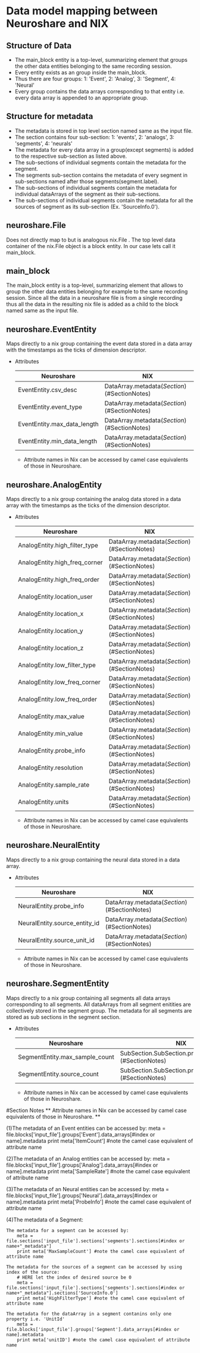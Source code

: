 # Data model mapping between Neuroshare and NIX

## Structure of Data
- The main_block entity is a top-level, summarizing element that groups the other data entities belonging to the same recording session.
- Every entity exists as an group inside the main_block.
- Thus there are four groups:
                            1: 'Event',
                            2: 'Analog',
                            3: 'Segment',
                            4: 'Neural'
- Every group contains the data arrays corresponding to that entity i.e. every data array is appended to an appropriate group.

## Structure for metadata
- The metadata is stored in top level section named same as the input file.
- The section contains four sub-section:
                            1: 'events',
                            2: 'analogs',
                            3: 'segments',
                            4: 'neurals'
- The metadata for every data array in a group(except segments) is added to the respective sub-section as listed above.
 -  The sub-sections of individual segments contain the metadata for the segment.
 -  The segments sub-section contains the metadata of every segment in sub-sections named after those segments(segment.label).
 -  The sub-sections of individual segments contain the metadata for individual dataArrays of the segment as their sub-sections.
 -  The sub-sections of individual segments contain the metadata for all the sources of segment as its sub-section (Ex. 'SourceInfo.0').
 
## neuroshare.File
Does not directly map to but is analogous nix.File .
The top level data container of the nix.File object is a block entity. In our case lets call it main_block.

## main_block
The main_block entity is a top-level, summarizing element that allows to group the other data entities belonging for example to the same recording session.
Since all the data in a neuroshare file is from a single recording thus all the data in the resulting nix file is added as a child to the block named same as the input file.

## neuroshare.EventEntity
Maps directly to a nix group containing the event data stored in a data array with the timestamps as the ticks of dimension descriptor.
- Attributes

    | Neuroshare                    | NIX                                        |
    |-------------------------------|--------------------------------------------|
    | EventEntity.csv_desc          |DataArray.metadata(*Section*)(#SectionNotes)|
    | EventEntity.event_type        |DataArray.metadata(*Section*)(#SectionNotes)|
    | EventEntity.max_data_length   |DataArray.metadata(*Section*)(#SectionNotes)|
    | EventEntity.min_data_length   |DataArray.metadata(*Section*)(#SectionNotes)|
    * Attribute names in Nix can be accessed by camel case equivalents of those in Neuroshare.

## neuroshare.AnalogEntity
Maps directly to a nix group containing the analog data stored in a data array with the timestamps as the ticks of the dimension descriptor.
- Attributes

    | Neuroshare                    | NIX                                        |
    |-------------------------------|--------------------------------------------|
    | AnalogEntity.high_filter_type |DataArray.metadata(*Section*)(#SectionNotes)|
    | AnalogEntity.high_freq_corner |DataArray.metadata(*Section*)(#SectionNotes)|
    | AnalogEntity.high_freq_order  |DataArray.metadata(*Section*)(#SectionNotes)|
    | AnalogEntity.location_user    |DataArray.metadata(*Section*)(#SectionNotes)|
    | AnalogEntity.location_x       |DataArray.metadata(*Section*)(#SectionNotes)|
    | AnalogEntity.location_y       |DataArray.metadata(*Section*)(#SectionNotes)|
    | AnalogEntity.location_z       |DataArray.metadata(*Section*)(#SectionNotes)|
    | AnalogEntity.low_filter_type  |DataArray.metadata(*Section*)(#SectionNotes)|
    | AnalogEntity.low_freq_corner  |DataArray.metadata(*Section*)(#SectionNotes)|
    | AnalogEntity.low_freq_order   |DataArray.metadata(*Section*)(#SectionNotes)|
    | AnalogEntity.max_value        |DataArray.metadata(*Section*)(#SectionNotes)|
    | AnalogEntity.min_value        |DataArray.metadata(*Section*)(#SectionNotes)|
    | AnalogEntity.probe_info       |DataArray.metadata(*Section*)(#SectionNotes)|
    | AnalogEntity.resolution       |DataArray.metadata(*Section*)(#SectionNotes)|
    | AnalogEntity.sample_rate      |DataArray.metadata(*Section*)(#SectionNotes)|
    | AnalogEntity.units            |DataArray.metadata(*Section*)(#SectionNotes)|
    * Attribute names in Nix can be accessed by camel case equivalents of those in Neuroshare.

## neuroshare.NeuralEntity
Maps directly to a nix group containing the neural data stored in a data array.
- Attributes

    | Neuroshare                    | NIX                                        |
    |-------------------------------|--------------------------------------------|
    | NeuralEntity.probe_info       |DataArray.metadata(*Section*)(#SectionNotes)|
    | NeuralEntity.source_entity_id |DataArray.metadata(*Section*)(#SectionNotes)|
    | NeuralEntity.source_unit_id   |DataArray.metadata(*Section*)(#SectionNotes)|
    * Attribute names in Nix can be accessed by camel case equivalents of those in Neuroshare.

## neuroshare.SegmentEntity
Maps directly to a nix group containing all segments all data arrays corresponding to all segments.
All dataArrays from all segment enitities are collectively stored in the segment group.
The metadata for all segments are stored as sub sections in the segment section.
- Attributes

    | Neuroshare                           | NIX                                                      |
    |--------------------------------------|----------------------------------------------------------|
    | SegmentEntity.max_sample_count       |SubSection.SubSection.properties(*Section*)(#SectionNotes)|
    | SegmentEntity.source_count           |SubSection.SubSection.properties(*Section*)(#SectionNotes)|
    * Attribute names in Nix can be accessed by camel case equivalents of those in Neuroshare.

#Section Notes
** Attribute names in Nix can be accessed by camel case equivalents of those in Neuroshare. **

(1)The metadata of an Event entities can be accessed by:
    meta = file.blocks['input_file'].groups['Event'].data_arrays[#index or name].metadata
    print meta['ItemCount'] #note the camel case equivalent of attribute name

(2)The metadata of an Analog entities can be accessed by:
    meta = file.blocks['input_file'].groups['Analog'].data_arrays[#index or name].metadata
    print meta['SampleRate'] #note the camel case equivalent of attribute name
    
(3)The metadata of an Neural entities can be accessed by:
    meta = file.blocks['input_file'].groups['Neural'].data_arrays[#index or name].metadata
    print meta['ProbeInfo'] #note the camel case equivalent of attribute name    

(4)The metadata of a Segment:
    
    The metadata for a segment can be accessed by:
        meta = file.sections['input_file'].sections['segments'].sections[#index or name+"_metadata"]
        print meta['MaxSampleCount'] #note the camel case equivalent of attribute name

    The metadata for the sources of a segment can be accessed by using index of the source:
        # HERE let the index of desired source be 0
        meta = file.sections['input_file'].sections['segments'].sections[#index or name+"_metadata"].sections['SourceInfo.0']
        print meta['HighFilterType'] #note the camel case equivalent of attribute name
                
    The metadata for the dataArray in a segment contanins only one property i.e. 'UnitId'
        meta = file.blocks['input_file'].groups['Segment'].data_arrays[#index or name].metadata
        print meta['unitID'] #note the camel case equivalent of attribute name
    
